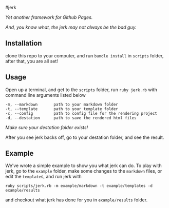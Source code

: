 #jerk

*Yet another framework for Github Pages.*

*And, you know what, the jerk may not always be the bad guy.*

## Installation

clone this repo to your computer, and run `bundle install` in `scripts` folder, after that, you are all set!

## Usage

Open up a terminal, and get to the `scripts` folder, run `ruby jerk.rb` with command line arguments listed below

    -m, --markdown       path to your markdown folder
    -t, --template       path to your template folder
    -c, --config         path to config file for the rendering project
    -d, --destation      path to save the rendered html files

*Make sure your destation folder exists!*

After you see jerk backs off, go to your destation folder, and see the result.

## Example

We've wrote a simple example to show you what jerk can do. To play with jerk, go to the `example` folder, make some changes to the `markdown` files, or edit the `template`s, and run jerk with

`ruby scripts/jerk.rb -m example/markdown -t example/templates -d example/results`

and checkout what jerk has done for you in `example/results` folder.
